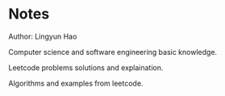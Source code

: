 # Notes

Author: Lingyun Hao

Computer science and software engineering basic knowledge.

Leetcode problems solutions and explaination.

Algorithms and examples from leetcode.


